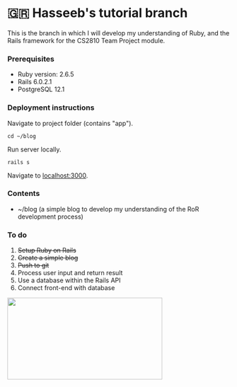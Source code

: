 # :greece: Hasseeb's tutorial branch

This is the branch in which I will develop my understanding of Ruby, and the Rails framework for the CS2810 Team Project module.

### Prerequisites
* Ruby version: 2.6.5
* Rails 6.0.2.1
* PostgreSQL 12.1

### Deployment instructions

Navigate to project folder (contains "app").
```
cd ~/blog
```

Run server locally.
```
rails s
```

Navigate to [localhost:3000](http://localhost:3000).

### Contents
* ~/blog (a simple blog to develop my understanding of the RoR development process)

### To do
1. ~~Setup Ruby on Rails~~
2. ~~Create a simple blog~~
3. ~~Push to git~~
4. Process user input and return result
5. Use a database within the Rails API
6. Connect front-end with database

<img src="https://intranet.royalholloway.ac.uk/staff/assets/img/brand-toolkit/colour-logo-new.png" width="350" height="185"/>
